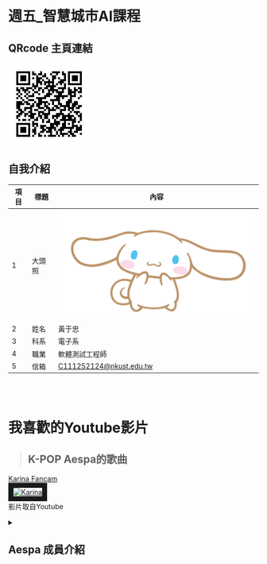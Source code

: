 # 週五_智慧城市AI課程
## QRcode 主頁連結
![QRcode](QRcode.jpg)
## 自我介紹
| 項目 | 標題   | 內容                           |
|------|--------|--------------------------------|
| 1    | 大頭照 | ![大頭照](Cinnamoroll_character.png) |
| 2    | 姓名   | 黃于忠                          |
| 3    | 科系   | 電子系                          |
| 4    | 職業   | 軟體測試工程師                   |
| 5    | 信箱   | C111252124@nkust.edu.tw         |


<br><br>
# 我喜歡的Youtube影片
>## K-POP Aespa的歌曲

<a href ="https://youtu.be/sXeYkw4VE24?si=sWyWu7uBfLYiuMzr" target="_self">Karina Fancam</a><br>
<a href ="https://youtu.be/sXeYkw4VE24?si=sWyWu7uBfLYiuMzr" target="_blank"><img src="https://img.youtube.com/vi/sXeYkw4VE24/sddefault.jpg" alt="Karina" width="720" hieght="360" border="10" /></a>
<br>影片取自Youtube

<details>
<summary>
  
  ## Aespa 成員介紹
  
</summary>

>### Karina
<br>

| 標題   | 內容         |
|-------|--------------|
| 照片   | ![Karina](Karina.jpg =480x640) |
| 英文   | Karina      |
| 名字   | 劉知珉       |
| 韓文   | 유지민       |
| 代表色 | 藍色         |

>### Winter
<br>

| 標題   | 內容         |
|-------|--------------|
| 照片   | 待補 |
| 英文   | Winter      |
| 名字   | 金旼炡       |
| 韓文   | 김민정       |
| 代表色 | 白色         |

>### NingNing
<br>

| 標題   | 內容         |
|-------|--------------|
| 照片   | 待補 |
| 英文   | NingNing      |
| 名字   | 寧藝卓       |
| 韓文   | 닝이줘       |
| 代表色 | 紫色         |

>### Giselle
<br>

| 標題   | 內容         |
|-------|--------------|
| 照片   | 待補 |
| 英文   | Giselle      |
| 名字   | 内永枝利       |
| 韓文   | 김애리       |
| 代表色 | 粉色         |

</details>
